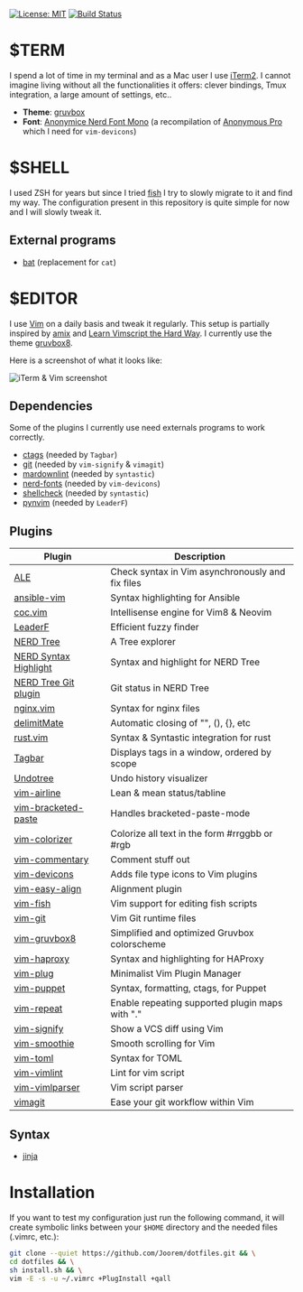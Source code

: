 [![License: MIT](https://img.shields.io/badge/License-MIT-green.svg)](https://opensource.org/licenses/MIT)
[![Build Status](https://travis-ci.org/Joorem/dotfiles.svg?branch=master)](https://travis-ci.org/Joorem/dotfiles)

# $TERM

I spend a lot of time in my terminal and as a Mac user I use [iTerm2][29]. I cannot imagine living without all the functionalities it offers: clever bindings, Tmux integration, a large amount of settings, etc..

* **Theme**: [gruvbox][40]
* **Font**: [Anonymice Nerd Font Mono][41] (a recompilation of [Anonymous Pro][42] which I need for `vim-devicons`)

# $SHELL

I used ZSH for years but since I tried [fish][43] I try to slowly migrate to it and find my way. The configuration present in this repository is quite simple for now and I will slowly tweak it.

## External programs

* [bat][bat] (replacement for `cat`)

# $EDITOR

I use [Vim][8] on a daily basis and tweak it regularly. This setup is partially inspired by [amix][5] and [Learn Vimscript the Hard Way][12]. I currently use the theme [gruvbox8][45].

Here is a screenshot of what it looks like:

![iTerm & Vim screenshot](https://github.com/Joorem/dotfiles/wiki/img/iterm-vim-gruvbox.png)

## Dependencies

Some of the plugins I currently use need externals programs to work correctly.

* [ctags][39] (needed by `Tagbar`)
* [git][48] (needed by `vim-signify` & `vimagit`)
* [mardownlint][38] (needed by `syntastic`)
* [nerd-fonts][33] (needed by `vim-devicons`)
* [shellcheck][34] (needed by `syntastic`)
* [pynvim][49] (needed by `LeaderF`)

## Plugins

| Plugin                      | Description                                      |
| --------------------------- | ------------------------------------------------ |
| [ALE][15]                   | Check syntax in Vim asynchronously and fix files |
| [ansible-vim][25]           | Syntax highlighting for Ansible                  |
| [coc.vim][vim-coc]          | Intellisense engine for Vim8 & Neovim            |
| [LeaderF][11]               | Efficient fuzzy finder                           |
| [NERD Tree][2]              | A Tree explorer                                  |
| [NERD Syntax Highlight][36] | Syntax and highlight for NERD Tree               |
| [NERD Tree Git plugin][20]  | Git status in NERD Tree                          |
| [nginx.vim][nginx]          | Syntax for nginx files                           |
| [delimitMate][19]           | Automatic closing of "", (), {}, etc             |
| [rust.vim][26]              | Syntax & Syntastic integration for rust          |
| [Tagbar][22]                | Displays tags in a window, ordered by scope      |
| [Undotree][24]              | Undo history visualizer                          |
| [vim-airline][1]            | Lean & mean status/tabline                       |
| [vim-bracketed-paste][13]   | Handles bracketed-paste-mode                     |
| [vim-colorizer][47]         | Colorize all text in the form #rrggbb or #rgb    |
| [vim-commentary][28]        | Comment stuff out                                |
| [vim-devicons][37]          | Adds file type icons to Vim plugins              |
| [vim-easy-align][3]         | Alignment plugin                                 |
| [vim-fish][44]              | Vim support for editing fish scripts             |
| [vim-git][30]               | Vim Git runtime files                            |
| [vim-gruvbox8][45]          | Simplified and optimized Gruvbox colorscheme     |
| [vim-haproxy][vim-haproxy]  | Syntax and highlighting for HAProxy              |
| [vim-plug][6]               | Minimalist Vim Plugin Manager                    |
| [vim-puppet][14]            | Syntax, formatting, ctags, for Puppet            |
| [vim-repeat][30]            | Enable repeating supported plugin maps with "."  |
| [vim-signify][23]           | Show a VCS diff using Vim                        |
| [vim-smoothie][46]          | Smooth scrolling for Vim                         |
| [vim-toml][35]              | Syntax for TOML                                  |
| [vim-vimlint][27]           | Lint for vim script                              |
| [vim-vimlparser][31]        | Vim script parser                                |
| [vimagit][21]               | Ease your git workflow within Vim                |

## Syntax

* [jinja][18]

# Installation

If you want to test my configuration just run the following command, it will create symbolic links between your `$HOME` directory and the needed files (.vimrc, etc.):

```sh
git clone --quiet https://github.com/Joorem/dotfiles.git && \
cd dotfiles && \
sh install.sh && \
vim -E -s -u ~/.vimrc +PlugInstall +qall
```

[1]:https://github.com/vim-airline/vim-airline
[2]:https://github.com/scrooloose/nerdtree
[3]:https://github.com/junegunn/vim-easy-align
[4]:https://github.com/morhetz/gruvbox
[5]:https://github.com/amix/vimrc
[6]:https://github.com/junegunn/vim-plug
[8]:https://vim.sourceforge.io
[9]:https://github.com/olivierverdier/zsh-git-prompt
[10]:http://hg.nginx.org/nginx/raw-file/tip/contrib/vim/syntax/nginx.vim
[11]:https://github.com/Yggdroot/LeaderF
[12]:http://learnvimscriptthehardway.stevelosh.com
[13]:https://github.com/ConradIrwin/vim-bracketed-paste
[14]:https://github.com/rodjek/vim-puppet
[15]:https://github.com/w0rp/ale
[17]:https://github.com/haproxy/haproxy/blob/master/contrib/syntax-highlight/haproxy.vim
[18]:https://www.vim.org/scripts/script.php?script_id=1856
[19]:https://github.com/Raimondi/delimitMate
[20]:https://github.com/Xuyuanp/nerdtree-git-plugin
[21]:https://github.com/jreybert/vimagit
[22]:https://github.com/majutsushi/tagbar
[23]:https://github.com/junegunn/vim-easy-align
[24]:https://github.com/mbbill/undotree
[25]:https://github.com/pearofducks/ansible-vim
[26]:https://github.com/rust-lang/rust.vim
[27]:https://github.com/syngan/vim-vimlint
[28]:https://github.com/tpope/vim-commentary
[29]:https://www.iterm2.com
[30]:https://github.com/tpope/vim-repeat
[31]:https://github.com/vim-jp/vim-vimlparser
[33]:https://github.com/ryanoasis/nerd-fonts
[34]:https://github.com/koalaman/shellcheck
[35]:https://github.com/cespare/vim-toml
[36]:https://github.com/tiagofumo/vim-nerdtree-syntax-highlight
[37]:https://github.com/ryanoasis/vim-devicons
[38]:https://github.com/markdownlint/markdownlint
[39]:https://github.com/universal-ctags/ctags
[40]:https://github.com/morhetz/gruvbox-contrib/tree/master/iterm2
[41]:https://github.com/ryanoasis/nerd-fonts/blob/master/patched-fonts/AnonymousPro/complete/Anonymice%20Nerd%20Font%20Complete%20Mono.ttf
[42]:https://www.marksimonson.com/fonts/view/anonymous-pro
[43]:https://fishshell.com
[44]:https://github.com/dag/vim-fish
[45]:https://github.com/lifepillar/vim-gruvbox8
[46]:https://github.com/psliwka/vim-smoothie
[47]:https://github.com/lilydjwg/colorizer
[48]:https://git-scm.com
[49]:https://github.com/neovim/neovim/wiki/FAQ#python-support-isnt-working
[bat]:https://github.com/sharkdp/bat
[nginx]:https://github.com/chr4/nginx.vim
[vim-coc]:https://github.com/neoclide/coc.nvim
[vim-haproxy]:https://github.com/Joorem/vim-haproxy
